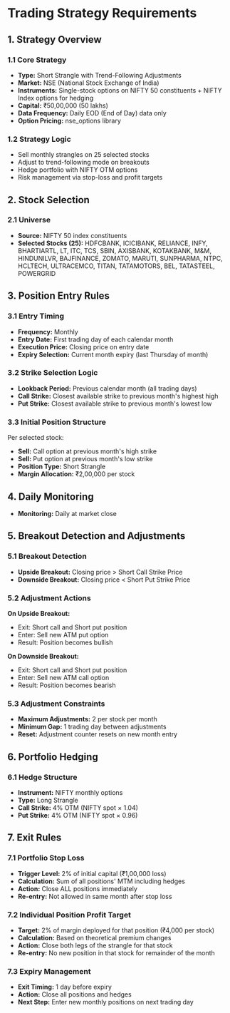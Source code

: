 # Trading Strategy Requirements

## 1. Strategy Overview
### 1.1 Core Strategy
- **Type:** Short Strangle with Trend-Following Adjustments
- **Market:** NSE (National Stock Exchange of India)
- **Instruments:** Single-stock options on NIFTY 50 constituents + NIFTY Index options for hedging
- **Capital:** ₹50,00,000 (50 lakhs)
- **Data Frequency:** Daily EOD (End of Day) data only
- **Option Pricing:** nse_options library

### 1.2 Strategy Logic
- Sell monthly strangles on 25 selected stocks
- Adjust to trend-following mode on breakouts
- Hedge portfolio with NIFTY OTM options
- Risk management via stop-loss and profit targets

## 2. Stock Selection
### 2.1 Universe
- **Source:** NIFTY 50 index constituents
- **Selected Stocks (25):** HDFCBANK, ICICIBANK, RELIANCE, INFY, BHARTIARTL, LT, ITC, TCS, SBIN, AXISBANK, KOTAKBANK, M&M, HINDUNILVR, BAJFINANCE, ZOMATO, MARUTI, SUNPHARMA, NTPC, HCLTECH, ULTRACEMCO, TITAN, TATAMOTORS, BEL, TATASTEEL, POWERGRID

## 3. Position Entry Rules
### 3.1 Entry Timing
- **Frequency:** Monthly
- **Entry Date:** First trading day of each calendar month
- **Execution Price:** Closing price on entry date
- **Expiry Selection:** Current month expiry (last Thursday of month)

### 3.2 Strike Selection Logic
- **Lookback Period:** Previous calendar month (all trading days)
- **Call Strike:** Closest available strike to previous month's highest high
- **Put Strike:** Closest available strike to previous month's lowest low

### 3.3 Initial Position Structure
Per selected stock:
- **Sell:** Call option at previous month's high strike
- **Sell:** Put option at previous month's low strike
- **Position Type:** Short Strangle
- **Margin Allocation:** ₹2,00,000 per stock

## 4. Daily Monitoring
- **Monitoring:** Daily at market close

## 5. Breakout Detection and Adjustments
### 5.1 Breakout Detection
- **Upside Breakout:** Closing price > Short Call Strike Price
- **Downside Breakout:** Closing price < Short Put Strike Price

### 5.2 Adjustment Actions
**On Upside Breakout:**
- Exit: Short call and Short put position
- Enter: Sell new ATM put option
- Result: Position becomes bullish

**On Downside Breakout:**
- Exit: Short call and Short put position
- Enter: Sell new ATM call option
- Result: Position becomes bearish

### 5.3 Adjustment Constraints
- **Maximum Adjustments:** 2 per stock per month
- **Minimum Gap:** 1 trading day between adjustments
- **Reset:** Adjustment counter resets on new month entry

## 6. Portfolio Hedging
### 6.1 Hedge Structure
- **Instrument:** NIFTY monthly options
- **Type:** Long Strangle
- **Call Strike:** 4% OTM (NIFTY spot × 1.04)
- **Put Strike:** 4% OTM (NIFTY spot × 0.96)

## 7. Exit Rules
### 7.1 Portfolio Stop Loss
- **Trigger Level:** 2% of initial capital (₹1,00,000 loss)
- **Calculation:** Sum of all positions' MTM including hedges
- **Action:** Close ALL positions immediately
- **Re-entry:** Not allowed in same month after stop loss

### 7.2 Individual Position Profit Target
- **Target:** 2% of margin deployed for that position (₹4,000 per stock)
- **Calculation:** Based on theoretical premium changes
- **Action:** Close both legs of the strangle for that stock
- **Re-entry:** No new position in that stock for remainder of the month

### 7.3 Expiry Management
- **Exit Timing:** 1 day before expiry
- **Action:** Close all positions and hedges
- **Next Step:** Enter new monthly positions on next trading day

